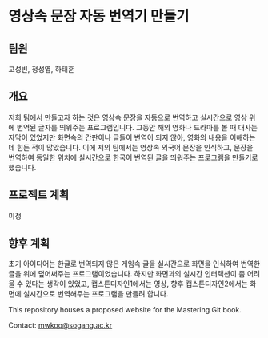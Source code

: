 # 영상속 문장 자동 번역기 만들기

## 팀원
고성빈, 정성엽, 하태훈

## 개요
저희 팀에서 만들고자 하는 것은 영상속 문장을 자동으로 번역하고 실시간으로 영상 위에 번역된 글자를 띄워주는 프로그램입니다.
그동안 해외 영화나 드라마를 볼 때 대사는 자막이 있었지만 화면속의 간판이나 글들이 변역이 되지 않아, 영화의 내용을 이해하는데 힘든 적이 많았습니다.
이에 저의 팀에서는 영상속 외국어 문장을 인식하고, 문장을 번역하여 동일한 위치에 실시간으로 한국어 번역된 글을 띄워주는 프로그램을 만들기로 했습니다.

## 프로젝트 계획
미정

## 향후 계획
초기 아이디어는 한글로 번역되지 않은 게임속 글을 실시간으로 화면을 인식하여 번역한 글을 위에 덮어써주는 프로그램이었습니다. 하지만 화면과의 실시간 인터랙션이 좀 어려울 수 있다는 생각이 있었고, 캡스톤디자인1에서는 영상, 향후 캡스톤디자인2에서는 화면에 실시간으로 번역해주는 프로그램을 만들려 합니다.









This repository houses a proposed website for the Mastering Git book.

Contact: mwkoo@sogang.ac.kr
